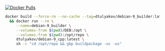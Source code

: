 [![Docker Pulls](https://img.shields.io/docker/pulls/ddosguard/debian-9_builder.svg)](https://hub.docker.com/r/ddosguard/debian-9_builder/)

```BASH
docker build --force-rm --no-cache --tag=dtulyakov/debian-9_builder:latest . \
  && docker run --rm \
     --name=debian-9_builder \
     --volumes-from $(pwd)/DEB:/opt \
     --volumes-from $(pwd):/opt/repo \
     dtulyakov/debian-9_cpp:latest \
     sh -c "cd /opt/repo && gbp buildpackage -uc -us"

```
